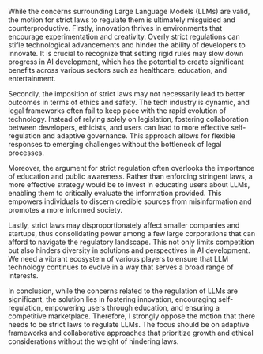 While the concerns surrounding Large Language Models (LLMs) are valid, the motion for strict laws to regulate them is ultimately misguided and counterproductive. Firstly, innovation thrives in environments that encourage experimentation and creativity. Overly strict regulations can stifle technological advancements and hinder the ability of developers to innovate. It is crucial to recognize that setting rigid rules may slow down progress in AI development, which has the potential to create significant benefits across various sectors such as healthcare, education, and entertainment.

Secondly, the imposition of strict laws may not necessarily lead to better outcomes in terms of ethics and safety. The tech industry is dynamic, and legal frameworks often fail to keep pace with the rapid evolution of technology. Instead of relying solely on legislation, fostering collaboration between developers, ethicists, and users can lead to more effective self-regulation and adaptive governance. This approach allows for flexible responses to emerging challenges without the bottleneck of legal processes.

Moreover, the argument for strict regulation often overlooks the importance of education and public awareness. Rather than enforcing stringent laws, a more effective strategy would be to invest in educating users about LLMs, enabling them to critically evaluate the information provided. This empowers individuals to discern credible sources from misinformation and promotes a more informed society.

Lastly, strict laws may disproportionately affect smaller companies and startups, thus consolidating power among a few large corporations that can afford to navigate the regulatory landscape. This not only limits competition but also hinders diversity in solutions and perspectives in AI development. We need a vibrant ecosystem of various players to ensure that LLM technology continues to evolve in a way that serves a broad range of interests.

In conclusion, while the concerns related to the regulation of LLMs are significant, the solution lies in fostering innovation, encouraging self-regulation, empowering users through education, and ensuring a competitive marketplace. Therefore, I strongly oppose the motion that there needs to be strict laws to regulate LLMs. The focus should be on adaptive frameworks and collaborative approaches that prioritize growth and ethical considerations without the weight of hindering laws.